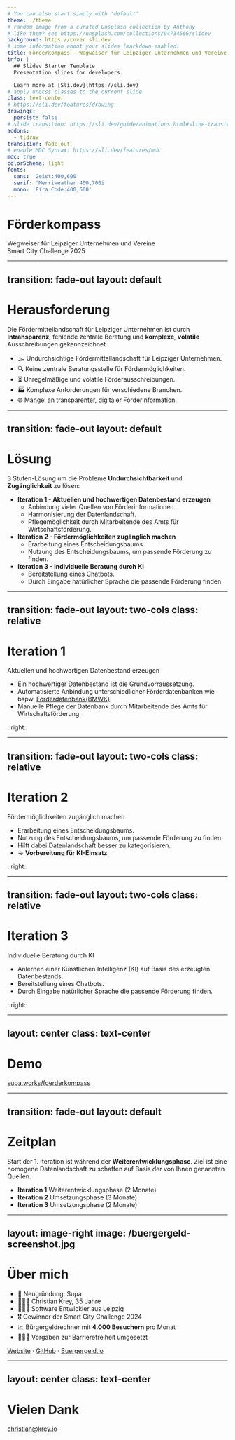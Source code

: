```yaml
---
# You can also start simply with 'default'
theme: ./theme
# random image from a curated Unsplash collection by Anthony
# like them? see https://unsplash.com/collections/94734566/slidev
background: https://cover.sli.dev
# some information about your slides (markdown enabled)
title: Förderkompass – Wegweiser für Leipziger Unternehmen und Vereine
info: |
  ## Slidev Starter Template
  Presentation slides for developers.

  Learn more at [Sli.dev](https://sli.dev)
# apply unocss classes to the current slide
class: text-center
# https://sli.dev/features/drawing
drawings:
  persist: false
# slide transition: https://sli.dev/guide/animations.html#slide-transitions
addons:
  - tldraw
transition: fade-out
# enable MDC Syntax: https://sli.dev/features/mdc
mdc: true
colorSchema: light
fonts:
  sans: 'Geist:400,600'
  serif: 'Merriweather:400,700i'
  mono: 'Fira Code:400,600'
---
```


# Förderkompass

<p class="text-zinc-100">
Wegweiser für Leipziger Unternehmen und Vereine
<br>
Smart City Challenge 2025
</p>
<!-- <div @click="$slidev.nav.next" class="mt-12 py-1">
  Press Space for next page <carbon:arrow-right />
</div> -->

<div class="abs-br m-6 text-xl">
  <a href="https://github.com/zeekrey/foerderkompass" target="_blank" class="slidev-icon-btn">
    <carbon:logo-github />
  </a>
</div>

<!--
The last comment block of each slide will be treated as slide notes. It will be visible and editable in Presenter Mode along with the slide. [Read more in the docs](https://sli.dev/guide/syntax.html#notes)
-->

---
transition: fade-out
layout: default
---

# Herausforderung

Die Fördermittellandschaft für Leipziger Unternehmen ist durch **Intransparenz**, fehlende zentrale Beratung und **komplexe**, **volatile** Ausschreibungen gekennzeichnet.

- 🌫️ Undurchsichtige Fördermittellandschaft für Leipziger Unternehmen.
- 🔍 Keine zentrale Beratungsstelle für Fördermöglichkeiten.
- ⏳ Unregelmäßige und volatile Förderausschreibungen.
- 🏭 Komplexe Anforderungen für verschiedene Branchen.
- 🌐 Mangel an transparenter, digitaler Förderinformation.

<!--
Here is another comment.
-->

---
transition: fade-out
layout: default
---

# Lösung

3 Stufen-Lösung um die Probleme **Undurchsichtbarkeit** und **Zugänglichkeit** zu lösen:

<v-clicks>

- **Iteration 1 - Aktuellen und hochwertigen Datenbestand erzeugen**
  - Anbindung vieler Quellen von Förderinformationen.
  - Harmonisierung der Datenlandschaft.
  - Pflegemöglichkeit durch Mitarbeitende des Amts für Wirtschaftsförderung.
- **Iteration 2 - Fördermöglichkeiten zugänglich machen**
  - Erarbeitung eines Entscheidungsbaums.
  - Nutzung des Entscheidungsbaums, um passende Förderung zu finden.
- **Iteration 3 - Individuelle Beratung durch KI**
  - Bereitstellung eines Chatbots.
  - Durch Eingabe natürlicher Sprache die passende Förderung finden.

</v-clicks>

---
transition: fade-out
layout: two-cols
class: relative
---

# Iteration 1

Aktuellen und hochwertigen Datenbestand erzeugen

- Ein hochwertiger Datenbestand ist die Grundvorraussetzung.
- Automatisierte Anbindung unterschiedlicher Förderdatenbanken wie bspw. [Förderdatenbank(BMWK)](https://www.foerderdatenbank.de/).
- Manuelle Pflege der Datenbank durch Mitarbeitende des Amts für Wirtschaftsförderung.

::right::

<tldraw class="inset-0" doc="tldraw/doc-sy_-d0Yjga3U1r1aOTNla.json"></tldraw>

---
transition: fade-out
layout: two-cols
class: relative
---

# Iteration 2

Fördermöglichkeiten zugänglich machen

- Erarbeitung eines Entscheidungsbaums.
- Nutzung des Entscheidungsbaums, um passende Förderung zu finden.
- Hilft dabei Datenlandschaft besser zu kategorisieren.
- → **Vorbereitung für KI-Einsatz**

::right::

<tldraw class="inset-0" doc="tldraw/doc-VqS_bjfYKBQ8gkoT36mMZ.json"></tldraw>

---
transition: fade-out
layout: two-cols
class: relative
---

# Iteration 3

Individuelle Beratung durch KI

- Anlernen einer Künstlichen Intelligenz (KI) auf Basis des erzeugten Datenbestands.
- Bereitstellung eines Chatbots.
- Durch Eingabe natürlicher Sprache die passende Förderung finden.

::right::

<tldraw class="inset-0" doc="tldraw/doc-k7pK4KJYBoozUcTFGIYwm.json"></tldraw>

---
layout: center
class: text-center
---

# Demo


[supa.works/foerderkompass](https://supa.works/foerderkompass)


---
transition: fade-out
layout: default
---

# Zeitplan

Start der 1. Iteration ist während der **Weiterentwicklungsphase**. Ziel ist eine homogene Datenlandschaft zu schaffen auf Basis der von Ihnen genannten Quellen.


<ul class="list-none flex border border-zinc-300 rounded-lg divide-zinc-300 divide-x space-x-4">
  <li class="list-none flex-1/4 p-0 py-2 m-0">
    <strong class="block">Iteration 1</strong>
    <span class="text-sm">Weiterentwicklungsphase (2 Monate)</span>
    </li>
  <li class="list-none flex-2/4 p-0 py-2 m-0">
    <strong class="block">Iteration 2</strong>
    <span class="text-sm">Umsetzungsphase (3 Monate)</span>
  </li>
  <li class="list-none flex-1/4 p-0 py-2 m-0">
    <strong class="block">Iteration 3</strong>
    <span class="text-sm">Umsetzungsphase (2 Monate)</span>
  </li>
</ul>

<!-- - **Iteration 1 - Aktuellen und hochwertigen Datenbestand erzeugen**
  - Anbindung vieler Quellen von Förderinformationen.
  - Harmonisierung der Datenlandschaft.
  - Pflegemöglichkeit durch Mitarbeitende des Amts für Wirtschaftsförderung.
- **Iteration 2 - Fördermöglichkeiten zugänglich machen**
  - Erarbeitung eines Entscheidungsbaums.
  - Nutzung des Entscheidungsbaums, um passende Förderung zu finden.
- **Iteration 3 - Individuelle Beratung durch KI**
  - Bereitstellung eines Chatbots.
  - Durch Eingabe natürlicher Sprache die passende Förderung finden. -->



---
layout: image-right
image: /buergergeld-screenshot.jpg
---

# Über mich

- 💼 Neugründung: Supa
- 👨🏻‍🍳 Christian Krey, 35 Jahre
- 👨🏼‍💻 Software Entwickler aus Leipzig
- 🎖️ Gewinner der Smart City Challenge 2024
- 📈 Bürgergeldrechner mit **4.000 Besuchern** pro Monat
- 🧏🏻‍♀️ Vorgaben zur Barrierefreiheit umgesetzt

<div class="abs-b pl-16">

  [Website](https://supa.works) · [GitHub](https://github.com/zeekrey) · [Buergergeld.io](https://www.buergergeld.io/)

</div>



---
layout: center
class: text-center
---

# Vielen Dank

[christian@krey.io](mailto:christian@krey.io)
